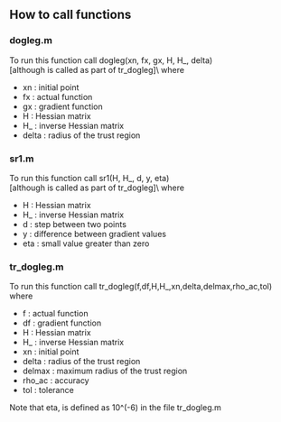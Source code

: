 ## How to call functions

### dogleg.m
To run this function call dogleg(xn, fx, gx, H, H_, delta)\
[although is called as part of tr_dogleg]\\
where
- xn : initial point
- fx : actual function
- gx : gradient function
- H  : Hessian matrix
- H_ : inverse Hessian matrix
- delta : radius of the trust region

### sr1.m
To run this function call sr1(H, H_, d, y, eta)\
[although is called as part of tr_dogleg]\\
where
- H  : Hessian matrix
- H_ : inverse Hessian matrix
- d  : step between two points
- y  : difference between gradient values
- eta : small value greater than zero

### tr_dogleg.m
To run this function call tr_dogleg(f,df,H,H_,xn,delta,delmax,rho_ac,tol)\
where
- f  : actual function
- df : gradient function
- H  : Hessian matrix
- H_ : inverse Hessian matrix
- xn : initial point
- delta : radius of the trust region
- delmax : maximum radius of the trust region
- rho_ac : accuracy
- tol : tolerance

Note that eta, is defined as 10^(-6) in the file tr_dogleg.m
